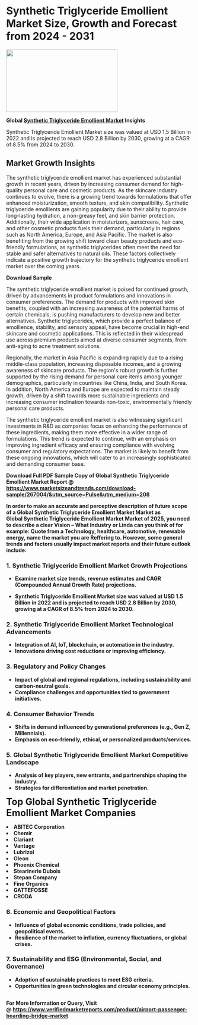 <H1>Synthetic Triglyceride Emollient Market Size, Growth and Forecast from 2024 - 2031</H1><img class="aligncenter size-medium wp-image-584254" src="https://thirdeyenews.in/wp-content/uploads/2024/09/Global-Market-Research-300x168.jpeg" alt="" width="300" height="168" /><p><strong>Global&nbsp;<a href="https://www.marketsizeandtrends.com/download-sample/267004/&amp;utm_source=Pulse&amp;utm_medium=208">Synthetic Triglyceride Emollient Market</a> Insights</strong></p><p>Synthetic Triglyceride Emollient Market size was valued at USD 1.5 Billion in 2022 and is projected to reach USD 2.8 Billion by 2030, growing at a CAGR of 8.5% from 2024 to 2030.</p><p><h2>Market Growth Insights</h2> <p>The synthetic triglyceride emollient market has experienced substantial growth in recent years, driven by increasing consumer demand for high-quality personal care and cosmetic products. As the skincare industry continues to evolve, there is a growing trend towards formulations that offer enhanced moisturization, smooth texture, and skin compatibility. Synthetic triglyceride emollients are gaining popularity due to their ability to provide long-lasting hydration, a non-greasy feel, and skin barrier protection. Additionally, their wide application in moisturizers, sunscreens, hair care, and other cosmetic products fuels their demand, particularly in regions such as North America, Europe, and Asia Pacific. The market is also benefiting from the growing shift toward clean beauty products and eco-friendly formulations, as synthetic triglycerides often meet the need for stable and safer alternatives to natural oils. These factors collectively indicate a positive growth trajectory for the synthetic triglyceride emollient market over the coming years.</p> <p><strong>Download Sample</strong></p> <p>The synthetic triglyceride emollient market is poised for continued growth, driven by advancements in product formulations and innovations in consumer preferences. The demand for products with improved skin benefits, coupled with an increasing awareness of the potential harms of certain chemicals, is pushing manufacturers to develop new and better alternatives. Synthetic triglycerides, which provide a perfect balance of emollience, stability, and sensory appeal, have become crucial in high-end skincare and cosmetic applications. This is reflected in their widespread use across premium products aimed at diverse consumer segments, from anti-aging to acne treatment solutions.</p> <p>Regionally, the market in Asia Pacific is expanding rapidly due to a rising middle-class population, increasing disposable incomes, and a growing awareness of skincare products. The region's robust growth is further supported by the rising demand for personal care items among younger demographics, particularly in countries like China, India, and South Korea. In addition, North America and Europe are expected to maintain steady growth, driven by a shift towards more sustainable ingredients and increasing consumer inclination towards non-toxic, environmentally friendly personal care products.</p> <p>The synthetic triglyceride emollient market is also witnessing significant investments in R&D as companies focus on enhancing the performance of these ingredients, making them more effective in a wider range of formulations. This trend is expected to continue, with an emphasis on improving ingredient efficacy and ensuring compliance with evolving consumer and regulatory expectations. The market is likely to benefit from these ongoing innovations, which will cater to an increasingly sophisticated and demanding consumer base.</p> <p><strong></p><p><span class=""><strong>Download Full PDF Sample Copy of Global Synthetic Triglyceride Emollient Market Report</strong> @ <a href="https://www.marketsizeandtrends.com/download-sample/267004/&amp;utm_source=Pulse&amp;utm_medium=208" target="_blank">https://www.marketsizeandtrends.com/download-sample/267004/&amp;utm_source=Pulse&amp;utm_medium=208</a></span></p><p>In order to make an accurate and perceptive description of future scope of a Global&nbsp;Synthetic Triglyceride Emollient Market Market as Global&nbsp;Synthetic Triglyceride Emollient Market Market of 2025, you need to describe a clear Vision &ndash; What Industry or Linda can you think of for example: Quote from a Technology, healthcare, automotive, renewable energy, name the market you are Reffering to. However, some general trends and factors usually impact market reports and their future outlook include:</p><h3>1.&nbsp;<strong>Synthetic Triglyceride Emollient Market Growth Projections</strong></h3><ul><li>Examine market size trends, revenue estimates and CAGR (Compounded Annual Growth Rate) projections.</li><li><p>Synthetic Triglyceride Emollient Market size was valued at USD 1.5 Billion in 2022 and is projected to reach USD 2.8 Billion by 2030, growing at a CAGR of 8.5% from 2024 to 2030.</p></li></ul><h3>2.&nbsp;<strong>Synthetic Triglyceride Emollient Market Technological Advancements</strong></h3><ul><li>Integration of AI, IoT, blockchain, or automation in the industry.</li><li>Innovations driving cost reductions or improving efficiency.</li></ul><h3>3.&nbsp;<strong>Regulatory and Policy Changes</strong></h3><ul><li>Impact of global and regional regulations, including sustainability and carbon-neutral goals.</li><li>Compliance challenges and opportunities tied to government initiatives.</li></ul><h3>4.&nbsp;<strong>Consumer Behavior Trends</strong></h3><ul><li>Shifts in demand influenced by generational preferences (e.g., Gen Z, Millennials).</li><li>Emphasis on eco-friendly, ethical, or personalized products/services.</li></ul><h3>5.&nbsp;<strong>Global Synthetic Triglyceride Emollient Market Competitive Landscape</strong></h3><ul><li>Analysis of key players, new entrants, and partnerships shaping the industry.</li><li>Strategies for differentiation and market penetration.</li></ul><p data-pm-slice="1 1 []"><span style="color: inherit; font-family: inherit; font-size: 25px;">Top Global Synthetic Triglyceride Emollient Market Companies</span></p><div class="" data-test-id=""><p><li>ABITEC Corporation</li><li> Chemir</li><li> Clariant</li><li> Vantage</li><li> Lubrizol</li><li> Oleon</li><li> Phoenix Chemical</li><li> Stearinerie Dubois</li><li> Stepan Company</li><li> Fine Organics</li><li> GATTEFOSSE</li><li> CRODA</li></p></div><h3>6.&nbsp;<strong>Economic and Geopolitical Factors</strong></h3><ul><li>Influence of global economic conditions, trade policies, and geopolitical events.</li><li>Resilience of the market to inflation, currency fluctuations, or global crises.</li></ul><h3>7.&nbsp;<strong>Sustainability and ESG (Environmental, Social, and Governance)</strong></h3><ul><li>Adoption of sustainable practices to meet ESG criteria.</li><li>Opportunities in green technologies and circular economy principles.</li></ul><h2><strong style="font-size: 14px;">For More Information or Query, Visit @&nbsp;</strong><a style="background-color: #ffffff; font-size: 14px;" href="https://www.marketsizeandtrends.com/report/synthetic-triglyceride-emollient-market/" target="_blank">https://www.verifiedmarketreports.com/product/airport-passenger-boarding-bridge-market</a></h2>
